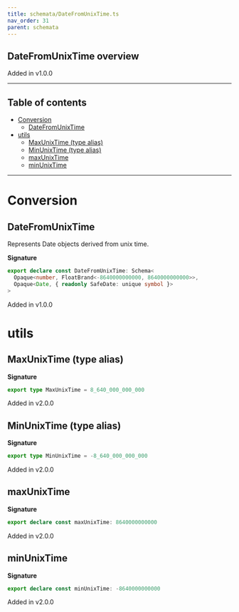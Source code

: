 ```yaml
---
title: schemata/DateFromUnixTime.ts
nav_order: 31
parent: schemata
---
```


## DateFromUnixTime overview

Added in v1.0.0

---

<h2 class="text-delta">Table of contents</h2>

- [Conversion](#conversion)
  - [DateFromUnixTime](#datefromunixtime)
- [utils](#utils)
  - [MaxUnixTime (type alias)](#maxunixtime-type-alias)
  - [MinUnixTime (type alias)](#minunixtime-type-alias)
  - [maxUnixTime](#maxunixtime)
  - [minUnixTime](#minunixtime)

---

# Conversion

## DateFromUnixTime

Represents Date objects derived from unix time.

**Signature**

```ts
export declare const DateFromUnixTime: Schema<
  Opaque<number, FloatBrand<-8640000000000, 8640000000000>>,
  Opaque<Date, { readonly SafeDate: unique symbol }>
>
```

Added in v1.0.0

# utils

## MaxUnixTime (type alias)

**Signature**

```ts
export type MaxUnixTime = 8_640_000_000_000
```

Added in v2.0.0

## MinUnixTime (type alias)

**Signature**

```ts
export type MinUnixTime = -8_640_000_000_000
```

Added in v2.0.0

## maxUnixTime

**Signature**

```ts
export declare const maxUnixTime: 8640000000000
```

Added in v2.0.0

## minUnixTime

**Signature**

```ts
export declare const minUnixTime: -8640000000000
```

Added in v2.0.0
